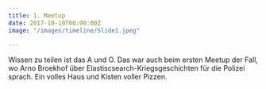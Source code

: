 ```yaml
---
title: 1. Meetup
date: 2017-10-10T00:00:00Z
image: "/images/timeline/Slide1.jpeg"

---
```

Wissen zu teilen ist das A und O. Das war auch beim ersten Meetup der Fall, wo Arno Broekhof über Elastiscsearch-Kriegsgeschichten für die Polizei sprach. Ein volles Haus und Kisten voller Pizzen.
